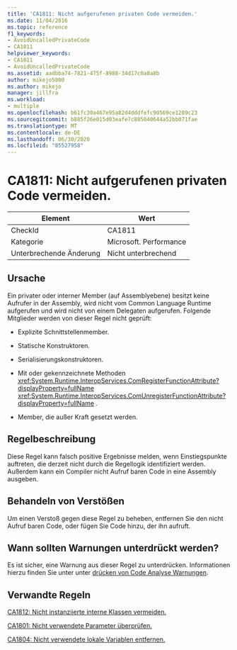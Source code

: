 ```yaml
---
title: 'CA1811: Nicht aufgerufenen privaten Code vermeiden.'
ms.date: 11/04/2016
ms.topic: reference
f1_keywords:
- AvoidUncalledPrivateCode
- CA1811
helpviewer_keywords:
- CA1811
- AvoidUncalledPrivateCode
ms.assetid: aadbba74-7821-475f-8980-34d17c0a0a8b
author: mikejo5000
ms.author: mikejo
manager: jillfra
ms.workload:
- multiple
ms.openlocfilehash: b61fc30a467e95a82d4dddfefc90569ce1289c23
ms.sourcegitcommit: b885f26e015d03eafe7c885040644a52bb071fae
ms.translationtype: MT
ms.contentlocale: de-DE
ms.lasthandoff: 06/30/2020
ms.locfileid: "85527958"
---
```

# <a name="ca1811-avoid-uncalled-private-code"></a>CA1811: Nicht aufgerufenen privaten Code vermeiden.

|Element|Wert|
|-|-|
|CheckId|CA1811|
|Kategorie|Microsoft. Performance|
|Unterbrechende Änderung|Nicht unterbrechend|

## <a name="cause"></a>Ursache
Ein privater oder interner Member (auf Assemblyebene) besitzt keine Aufrufer in der Assembly, wird nicht vom Common Language Runtime aufgerufen und wird nicht von einem Delegaten aufgerufen. Folgende Mitglieder werden von dieser Regel nicht geprüft:

- Explizite Schnittstellenmember.

- Statische Konstruktoren.

- Serialisierungskonstruktoren.

- Mit oder gekennzeichnete Methoden <xref:System.Runtime.InteropServices.ComRegisterFunctionAttribute?displayProperty=fullName> <xref:System.Runtime.InteropServices.ComUnregisterFunctionAttribute?displayProperty=fullName> .

- Member, die außer Kraft gesetzt werden.

## <a name="rule-description"></a>Regelbeschreibung
Diese Regel kann falsch positive Ergebnisse melden, wenn Einstiegspunkte auftreten, die derzeit nicht durch die Regellogik identifiziert werden. Außerdem kann ein Compiler nicht Aufruf baren Code in eine Assembly ausgeben.

## <a name="how-to-fix-violations"></a>Behandeln von Verstößen
Um einen Verstoß gegen diese Regel zu beheben, entfernen Sie den nicht Aufruf baren Code, oder fügen Sie Code hinzu, der ihn aufruft.

## <a name="when-to-suppress-warnings"></a>Wann sollten Warnungen unterdrückt werden?
Es ist sicher, eine Warnung aus dieser Regel zu unterdrücken. Informationen hierzu finden Sie unter unter [drücken von Code Analyse Warnungen](../code-quality/in-source-suppression-overview.md).

## <a name="related-rules"></a>Verwandte Regeln
[CA1812: Nicht instanziierte interne Klassen vermeiden.](../code-quality/ca1812.md)

[CA1801: Nicht verwendete Parameter überprüfen.](../code-quality/ca1801.md)

[CA1804: Nicht verwendete lokale Variablen entfernen.](../code-quality/ca1804.md)
